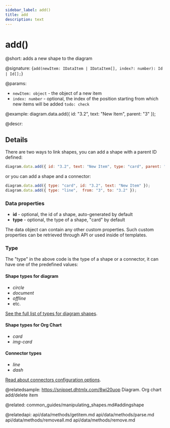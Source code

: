 ```yaml
---
sidebar_label: add()
title: add
description: text
---
```


# add()

@short: adds a new shape to the diagram

@signature: {`add(newItem: IDataItem | IDataItem[], index?: number): Id | Id[];`}

@params:
- `newItem: object` - the object of a new item
- `index: number` - optional, the index of the position starting from which new items will be added `todo: check`

@example:
diagram.data.add({ id: "3.2", text: "New Item", parent: "3" });

@descr:

## Details

There are two ways to link shapes, you can add a shape with a parent ID defined:

~~~js
diagram.data.add({ id: "3.2", text: "New Item", type: "card", parent: "3" });
~~~

or you can add a shape and a connector:

~~~js
diagram.data.add({ type: "card", id: "3.2", text: "New Item" });
diagram.data.add({ type: "line",  from: "3", to: "3.2" });
~~~

### Data properties

- **id** - optional, the id of a shape, auto-generated by default
- **type** - optional, the type of a shape, "card" by default

The data object can contain any other custom properties. Such custom properties can be retrieved through API or used inside of templates.

### Type

The "type" in the above code is the type of a shape or a connector, it can have one of the predefined values:

#### Shape types for diagram

- *circle*
- *document*
- *offline*
- etc.

[See the full list of types for diagram shapes](diagram_guides/shapes_arrows_list.md#shapestypes).

#### Shape types for Org Chart

- *card*
- *img-card*

#### Connector types

- *line*
- *dash*

[Read about connectors configuration options](diagram_guides/shapes_arrows_list.md#connectorstypes).

@relatedsample:	https://snippet.dhtmlx.com/8wi20uop	Diagram. Org chart add/delete item

@related:
	common_guides/manipulating_shapes.md#addingshape
	
@relatedapi:
	api/data/methods/getitem.md
	api/data/methods/parse.md
	api/data/methods/removeall.md
	api/data/methods/remove.md